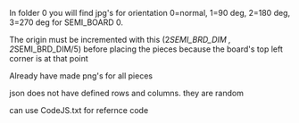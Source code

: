 In folder 0 you will find jpg's for orientation 0=normal, 1=90 deg, 2=180 deg, 3=270 deg for SEMI_BOARD 0.

The origin must be incremented with this (2*SEMI_BRD_DIM , 2*SEMI_BRD_DIM/5) before placing the pieces because the board's top left corner is at that point

Already have made png's for all pieces

json does not have defined rows and columns. they are random

can use CodeJS.txt for refernce code

